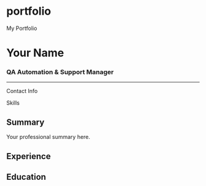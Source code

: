 # portfolio
My Portfolio
<!DOCTYPE html>
<html lang="en">
<head>
    <meta charset="UTF-8">
    <meta name="viewport" content="width=device-width, initial-scale=1.0">
    <link rel="stylesheet" href="style.css"> 
    <title>My Portfolio</title>
</head>
<body>
    <div class="container">
        <div class="sidebar">
            <h1>Your Name</h1>
            <h3>QA Automation & Support Manager</h3>
            <hr>
            <p>Contact Info</p> 
            <p>Skills</p>
            </div>
        <div class="main-content">
            <h2>Summary</h2>
            <p>Your professional summary here.</p>
            <h2>Experience</h2>
             <h2>Education</h2>
            </div>
    </div>
    <script src="script.js"></script> </body>
</html>

